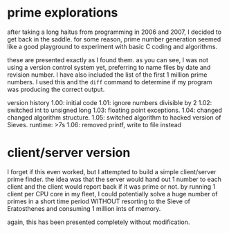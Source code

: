 # prime explorations

after taking a long haitus from programming in 2006 and 2007, I decided to get
back in the saddle. for some reason, prime number generation seemed like a good
playground to experiment with basic C coding and algorithms.

these are presented exactly as I found them. as you can see, I was not using a
version control system yet, preferring to name files by date and revision number.
I have also included the list of the first 1 million prime numbers. I used this
and the `diff` command to determine if my program was producing the correct output.

version history
1.00: initial code
1.01: ignore numbers divisible by 2
1.02: switched int to unsigned long
1.03: floating point exceptions.
1.04: changed changed algorithm structure.
1.05: switched algorithm to hacked version of Sieves. runtime: >7s
1.06: removed printf, write to file instead

# client/server version

I forget if this even worked, but I attempted to build a simple client/server
prime finder. the idea was that the server would hand out 1 number to each
client and the client would report back if it was prime or not. by running 1
client per CPU core in my fleet, I could potentially solve a huge number of
primes in a short time period WITHOUT resorting to the Sieve of Eratosthenes
and consuming 1 million ints of memory.

again, this has been presented completely without modification.
